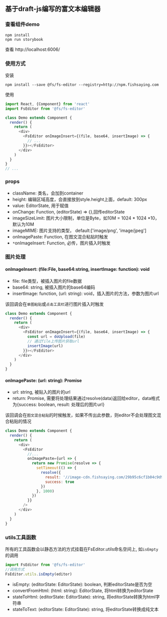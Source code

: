 ## 基于draft-js编写的富文本编辑器

### 查看组件demo
```
npm install
npm run storybook
```
查看 http://localhost:6006/

### 使用方式
安装
```
npm install --save @fs/fs-editor --registry=http://npm.fishsaying.com
```
使用
```javascript
import React, {Component} from 'react'
import FsEditor from '@fs/fs-editor'

class Demo extends Component {
  render() {
    return (
      <div>
        <FsEditor onImageInsert={(file, base64, insertImage) => {
          // ...
        }}></FsEditor>
      </div>
    )
  }
}
// ...
```

### props
* className: 类名，会加到container
* height: 编辑区域高度，会直接放到style.height上面，default: 300px
* value: EditorState, 用于赋值
* onChange: Function, (editorState) => {},回传editorState
* imageSizeLimit: 图片大小限制，单位是Byte，如10M = 1024 * 1024 *10，默认为10M
* imageMIME: 图片支持的类型， default:['image/png', 'image/jpeg']
* onImagePaste: Function, 在图文混合粘贴时触发
* `*`onImageInsert: Function, 必传，图片插入时触发

### 图片处理
#### onImageInsert: (file:File, base64:string, insertImage: function): void
* file: file类型，被插入图片的file数据 
* base64: string, 被插入图片的base64编码
* insertImage: function, (url: string): void，插入图片的方法，参数为图片url

该回调会在`单图粘贴`或`点击工具栏`进行图片插入时触发  
```javascript
class Demo extends Component {
  render() {
    return (
      <div>
        <FsEditor onImageInsert={(file, base64, insertImage) => {
          const url = doUpload(file)
          // 通过file上传图片获取url
          insertImage(url)
        }}></FsEditor>
      </div>
    )
  }
}
```
#### onImagePaste: (url: string): Promise
* url: string, 被贴入的图片的url
* return: Promise, 需要将处理结果通过resolve(data)返回给editor，data格式为{success: boolean, result: 处理后的图片url}

该回调会在`图文混合粘贴`的时候触发，如果不传出此参数，则editor不会处理图文混合粘贴的情况
```javascript
class Demo extends Component {
  render() {
    return (
      <div>
        <FsEditor
          //...
          onImagePaste={url => {
            return new Promise(resolve => {
              setTimeout(() => {
                resolve({
                  result: '//image-cdn.fishsaying.com/29b95c6cf1b04c9d9932093c6bd6544f.jpg@310w_240h',
                  success: true
                })
              }, 1000)
            })
          }}
        />
      </div>
    )
  }
}

```

### utils工具函数
所有的工具函数会以静态方法的方式挂载在FsEditor.utils命名空间上, 如`isEmpty`的调用
```javascript
import FsEditor from '@fs/fs-editor'
//调用方式
FsEditor.utils.isEmpty(editor)
```
* isEmpty: (editorState: EditorState): boolean, 判断editorState是否为空
* convertFromHtml: (html: string): EditorState, 将html转换为editorState
* stateToHtml: (editorState: EditorState): string, 将editorState转换为html字符串
* stateToText: (editorState: EditorState): string, 将editorState转换成纯文本

